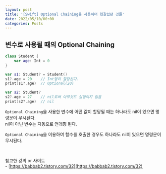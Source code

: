 ```yaml
---
layout: post
title: '[Swift] Optional Chaining을 사용하며 헷갈렸던 것들'
date: 2022/05/10/00:00
categories: Posts
---
```


## 변수로 사용될 때의 Optional Chaining

```swift
class Student {
    var age: Int = 0
}

var s1: Student? = Student()
s1?.age = 20    // Int형이 할당된다.
print(s1?.age)  // Optional(20)

var s2: Student?
s2?.age = 27    // nil로써 아무것도 실행되지 않음
print(s2?.age)  // nil
```

`Optional Chaining`을 사용한 변수에 어떤 값이 할당될 때는 하나라도 nil이 있으면 명령문이 무시된다.  
nil이 아닌 변수는 자동으로 언래핑 된다.

`Optional Chaining`을 이용하여 함수를 호출한 경우도 하나라도 nil이 있으면 명령문이 무시된다.

&nbsp;

참고한 강의 or 사이트  
\- [https://babbab2.tistory.com/32](https://babbab2.tistory.com/32)
